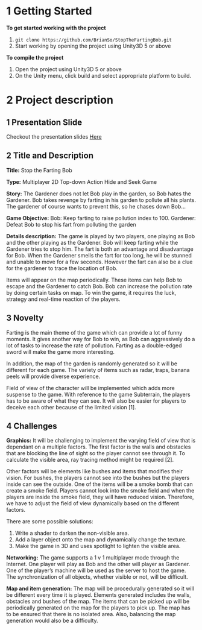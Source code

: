 # 1 Getting Started

**To get started working with the project**
 1. `git clone https://github.com/BrianSo/StopTheFartingBob.git`
 2. Start working by opening the project using Unity3D 5 or above

**To compile the project**
 1. Open the project using Unity3D 5 or above
 2. On the Unity menu, click build and select appropriate platform to build.

# 2 Project description
## 1 Presentation Slide
Checkout the presentation slides [Here](https://docs.google.com/presentation/d/1b8dvDCDKALaRcWPFodAd9jGj9n7q5GgIh6-MmXZusYs/edit#slide=id.g17f2a2781c_0_0)

## 2 Title and Description

**Title:**
Stop the Farting Bob

**Type:**
Multiplayer 2D Top-down Action Hide and Seek Game

**Story:**
The Gardener does not let Bob play in the garden, so Bob hates the Gardener. Bob takes revenge by farting in his garden to pollute all his plants. The gardener of course wants to prevent this, so he chases down Bob...

**Game Objective:** 
Bob: Keep farting to raise pollution index to 100. 
Gardener:	Defeat Bob to stop his fart from polluting the garden

**Details description:**
The game is played by two players, one playing as Bob and the other playing as the Gardener. Bob will keep farting while the Gardener tries to stop him. The fart is both an advantage and disadvantage for Bob. When the Gardener smells the fart for too long, he will be stunned and unable to move for a few seconds. However the fart can also be a clue for the gardener to trace the location of Bob.

Items will appear on the map periodically. These items can help Bob to escape and the Gardener to catch Bob. Bob can increase the pollution rate by doing certain tasks on map. To win the game, it requires the luck, strategy and real-time reaction of the players.


## 3 Novelty
Farting is the main theme of the game which can provide a lot of funny moments. It gives another way for Bob to win, as Bob can aggressively do a lot of tasks to increase the rate of pollution. Farting as a double-edged sword will make the game more interesting.

In addition, the map of the garden is randomly generated so it will be different for each game. The variety of items such as radar, traps, banana peels will provide diverse experience.

Field of view of the character will be implemented which adds more suspense to the game. With reference to the game Subterrain, the players has to be aware of what they can see. It will also be easier for players to deceive each other because of the limited vision [1].

## 4 Challenges
**Graphics:**
It will be challenging to implement the varying field of view that is dependant on a multiple factors. The first factor is the walls and obstacles that are blocking the line of sight so the player cannot see through it. To calculate the visible area, ray tracing method might be required [2].

Other factors will be elements like bushes and items that modifies their vision. For bushes, the players cannot see into the bushes but the players inside can see the outside. One of the items will be a smoke bomb that can create a smoke field. Players cannot look into the smoke field and when the players are inside the smoke field, they will have reduced vision. Therefore, we have to adjust the field of view dynamically based on the different factors.

There are some possible solutions:
 1. Write a shader to darken the non-visible area.
 2. Add a layer object onto the map and dynamically change the texture.
 3. Make the game in 3D and uses spotlight to lighten the visible area.

**Networking:**
The game supports a 1 v 1 multiplayer mode through the Internet. One player will play as Bob and the other will player as Gardener. One of the player’s machine will be used as the server to host the game. The synchronization of all objects, whether visible or not, will be difficult.

**Map and item generation:**
The map will be procedurally generated so it will be different every time it is played. Elements generated includes the walls, obstacles and bushes of the map. The items that can be picked up will be periodically generated on the map for the players to pick up. The map has to be ensured that there is no isolated area. Also, balancing the map generation would also be a difficulty.

